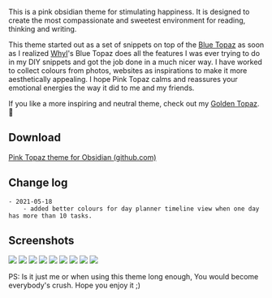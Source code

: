 This is a pink obsidian theme for stimulating happiness. It is designed to create the most compassionate and sweetest environment for reading, thinking  and writing. 

This theme started out as a set of snippets on top of the [Blue Topaz](https://forum.obsidian.md/t/theme-blue-topaz-v2-4-updated-20210403-for-v0-11-12/6425) as soon as I realized  [WhyI](https://forum.obsidian.md/u/whyI)'s Blue Topaz does all the features I was ever trying to do in my DIY snippets and got the job done in a much nicer way. I have worked to collect colours from photos, websites as inspirations to make it more aesthetically appealing. I hope Pink Topaz calms and reassures your emotional energies the way it did to me and my friends.

If you like a more inspiring and neutral theme, check out my [Golden Topaz](https://forum.obsidian.md/t/golden-topaz-theme-of-sublime/18489). :smiling_face_with_three_hearts:

## Download
[ Pink Topaz theme for Obsidian (github.com)](https://github.com/shaggyfeng/obsidian-Pink-topaz-theme)

## Change log
	- 2021-05-18 
		- added better colours for day planner timeline view when one day has more than 10 tasks.
		
## Screenshots
![](https://forum.obsidian.md/uploads/default/optimized/2X/a/ad3da3bf3c08d6ca4928f0a99f60e403de4f89fb_2_1035x582.png) 
![](https://forum.obsidian.md/uploads/default/optimized/2X/e/e1528347a781d3bc1420b9d058f81d521b9000fc_2_1035x582.png) 
![](https://forum.obsidian.md/uploads/default/optimized/2X/e/e713b241f3fb90c9b69ddaeb3be3564daa5f8d3e_2_1035x582.png) 
![](https://forum.obsidian.md/uploads/default/optimized/2X/b/b58e98c70900b8249d15810beb8ec73cb4982b78_2_1035x582.png) 
![](https://forum.obsidian.md/uploads/default/optimized/2X/8/84500a30909d2e977fafbebd3642f0517cdd43c2_2_1035x582.png) 
![](https://forum.obsidian.md/uploads/default/optimized/2X/6/69accdb8679b366856edba2158737bc972a2a9a7_2_1035x582.png) 
![](https://forum.obsidian.md/uploads/default/optimized/2X/f/f07025ba985d22499e1c3f739cea14e1a3ce35a8_2_1035x582.png) 
![](https://forum.obsidian.md/uploads/default/optimized/2X/5/5433247280caeb60649a8a95f270b6eefe188b97_2_1035x582.png) 
![](upload://lOubWSbB98WCWd9zuXRnm72jtrc.png) 


PS: Is it just me or when using this theme long enough, You would become everybody's crush. Hope you enjoy it ;)
